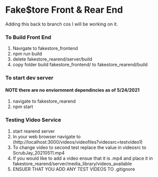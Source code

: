 # Fake$tore Front & Rear End
Adding this back to branch cos I will be working on it. 

### To Build Front End
1. Navigate to fakestore_frontend
1. npm run build
1. delete fakestore_rearend/server/build
1. copy folder build fakestore_frontend/ to fakestore_rearend/build

### To start dev server
#### **NOTE** there are no enviornment dependincies as of 5/24/2021
1. navigate to fakestore_rearend
1. npm start

### Testing Video Service
1. start rearend server
1. In your web browser navigate to (http://localhost:3000/videos/videofiles?videosrc=testvideo1)
1. To change video to second test replace the value in videosrc to ScrubJay_20210511.mp4
1. If you would like to add a video ensue that it is .mp4 and place it in fakestore_rearend/server/media_library/videos_available
1. ENSUER THAT YOU ADD ANY TEST VIDEOS TO .gitignore
